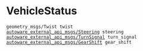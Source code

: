 # VehicleStatus

<div class="highlight"><pre><code>geometry_msgs/Twist twist
<a href="../../../autoware_external_api_msgs/msg/Steering">autoware_external_api_msgs/Steering</a> steering
<a href="../../../autoware_external_api_msgs/msg/TurnSignal">autoware_external_api_msgs/TurnSignal</a> turn_signal
<a href="../../../autoware_external_api_msgs/msg/GearShift">autoware_external_api_msgs/GearShift</a> gear_shift
</code></pre></div>
